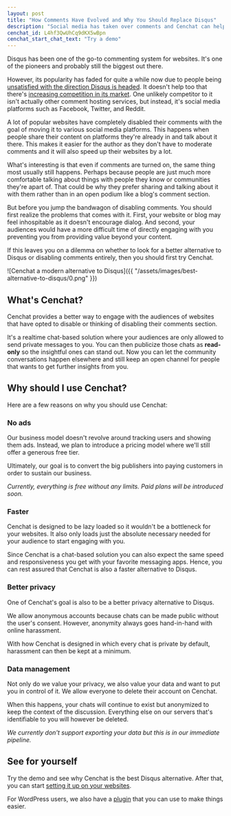 ```yaml
---
layout: post
title: "How Comments Have Evolved and Why You Should Replace Disqus"
description: "Social media has taken over comments and Cenchat can help your website adapt to it."
cenchat_id: L4hf3QwUhCq9dKX5wBpn
cenchat_start_chat_text: "Try a demo"
---
```


Disqus has been one of the go-to commenting system for websites. It's one of the pioneers and probably still the biggest out there.

However, its popularity has faded for quite a while now due to people being [unsatisfied with the direction Disqus is headed](https://fatfrogmedia.com/delete-disqus-comments-wordpress/). It doesn't help too that there's [increasing competition in its market](https://nestify.io/blog/11-best-disqus-alternatives-you-should-try/). One unlikely competitor to it isn't actually other comment hosting services, but instead, it's social media platforms such as Facebook, Twitter, and Reddit.

A lot of popular websites have completely disabled their comments with the goal of moving it to various social media platforms. This happens when people share their content on platforms they're already in and talk about it there. This makes it easier for the author as they don't have to moderate comments and it will also speed up their websites by a lot.

What's interesting is that even if comments are turned on, the same thing most usually still happens. Perhaps because people are just much more comfortable talking about things with people they know or communities they're apart of. That could be why they prefer sharing and talking about it with them rather than in an open podium like a blog's comment section.

But before you jump the bandwagon of disabling comments. You should first realize the problems that comes with it. First, your website or blog may feel inhospitable as it doesn't encourage dialog. And second, your audiences would have a more difficult time of directly engaging with you preventing you from providing value beyond your content.

If this leaves you on a dilemma on whether to look for a better alternative to Disqus or disabling comments entirely, then you should first try Cenchat.

![Cenchat a modern alternative to Disqus]({{ "/assets/images/best-alternative-to-disqus/0.png" }})

## What's Cenchat?

Cenchat provides a better way to engage with the audiences of websites that have opted to disable or thinking of disabling their comments section.

It's a realtime chat-based solution where your audiences are only allowed to send private messages to you. You can then publicize those chats as **read-only** so the insightful ones can stand out. Now you can let the community conversations happen elsewhere and still keep an open channel for people that wants to get further insights from you.

## Why should I use Cenchat?

Here are a few reasons on why you should use Cenchat:

### No ads

Our business model doesn't revolve around tracking users and showing them ads. Instead, we plan to introduce a pricing model where we'll still offer a generous free tier.

Ultimately, our goal is to convert the big publishers into paying customers in order to sustain our business.

*Currently, everything is free without any limits. Paid plans will be introduced soon.*

### Faster

Cenchat is designed to be lazy loaded so it wouldn't be a bottleneck for your websites. It also only loads just the absolute necessary needed for your audience to start engaging with you.

Since Cenchat is a chat-based solution you can also expect the same speed and responsiveness you get with your favorite messaging apps. Hence, you can rest assured that Cenchat is also a faster alternative to Disqus.

### Better privacy

One of Cenchat's goal is also to be a better privacy alternative to Disqus.

We allow anonymous accounts because chats can be made public without the user's consent. However, anonymity always goes hand-in-hand with online harassment.

With how Cenchat is designed in which every chat is private by default, harassment can then be kept at a minimum.

### Data management

Not only do we value your privacy, we also value your data and want to put you in control of it. We allow everyone to delete their account on Cenchat.

When this happens, your chats will continue to exist but anonymized to keep the context of the discussion. Everything else on our servers that's identifiable to you will however be deleted.

*We currently don't support exporting your data but this is in our immediate pipeline.*

## See for yourself

Try the demo and see why Cenchat is the best Disqus alternative. After that, you can start [setting it up on your websites](https://cenchat.com/docs/setting-up-on-your-website).

For WordPress users, we also have a [plugin](https://wordpress.org/plugins/cenchat-comments/) that you can use to make things easier.
